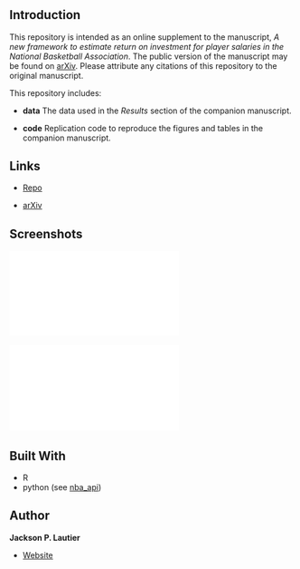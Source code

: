 <h1 align="center"><project-name></h1>

<p align="center"><project-description></p>

## Introduction

This repository is intended as an online supplement to the manuscript,
_A new framework to estimate return on investment for player salaries
in the National Basketball Association_.  The public version of the
manuscript may be found on [arXiv](https://arxiv.org/abs/2309.05783).
Please attribute any citations of this repository to the original
manuscript.


This repository includes:

- **data** The data used in the _Results_ section of the companion
manuscript.

- **code** Replication code to reproduce the figures and tables in the
companion manuscript.

## Links

- [Repo](https://github.com/jackson-lautier/<nba_roi> "<nba_roi> Repo")

- [arXiv](https://arxiv.org/abs/2309.05783)

## Screenshots

![Missed Games](/figures/GCP_comp.pdf)

![ROI All Players](/figures/ROI_plot.pdf)

## Built With

- R
- python (see [nba_api](https://github.com/swar/nba_api))

## Author

**Jackson P. Lautier**

- [Website](https://jacksonlautier.com/)
